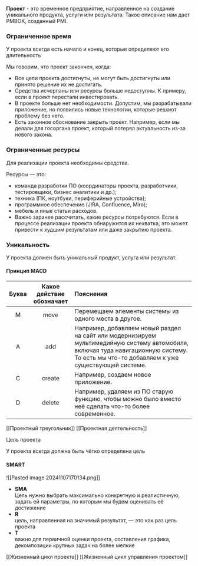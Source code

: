  **Проект** - это временное предприятие, направленное на создание уникального продукта, услуги или результата. Такое описание нам дает PMBOK, созданный PMI.

### Ограниченное время

У проекта всегда есть начало и конец, которые определяют его длительность

Мы говорим, что проект закончен, когда:
- Все цели проекта достигнуты, не могут быть достигнуты или принято решение их не достигать.
- Средства исчерпаны или ресурсы больше недоступны. К примеру, если в проект перестали инвестировать.
- В проекте больше нет необходимости. Допустим, мы разрабатывали приложение, но появились новые технологии, которые решают проблему без него.
- Есть законное обоснование закрыть проект. Например, если мы делали для госоргана проект, который потерял актуальность из-за нового закона.
### Ограниченные ресурсы

Для реализации проекта необходимы средства.

Ресурсы — это:

- команда разработки ПО (координаторы проекта, разработчики, тестировщики, бизнес аналитики и др.);
- техника (ПК, ноутбуки, периферийные устройства);
- программное обеспечение (JIRA, Confluence, Miro);
- мебель и иные статьи расходов.
- Важно заранее рассчитать, какие ресурсы потребуются. Если в процессе реализации проекта обнаружится их нехватка, это может привести к худшим результатам или даже закрытию проекта.


### Уникальность

У проекта должен быть уникальный продукт, услуга или результат.

#### Принцип MACD

| Буква    | Какое действие<br>обозначает    | Пояснения    |
| :------: | :----------: | :--------------- |
| M     | move      | Перемещаем элементы системы из одного места в другое.  |
| A     | add       | Например, добавляем новый раздел на сайт или модернизируем мультимедийную систему автомобиля, включая туда навигационную систему. То есть мы что-то добавляем к уже существующей системе. |
| C     | create    | Например, создаем новое приложение.   |
| D     | delete    | Например, удаляем из ПО старую функцию, чтобы можно было вместо неё сделать что-то более современное.   |


[[Проектный треугольник]]
[[Проектная деятельность]]


Цель проекта

У проекта всегда должна быть чётко определена цель

#### SMART

![[Pasted image 20241107170134.png]]

- **SMA**<br>Цель нужно выбрать максимально конкретную и реалистичную, задать ей параметры, по которым мы будем оценивать её достижение
- **R**<br>цель, направленная на значимый результат, — это как раз цель проекта
- **T**<br>важно для первичной оценки проекта, составления графика, декомпозиции крупных задач на более мелкие

[[Жизненный цикл проекта]]
[[Жизненный цикл управления проектом]]
